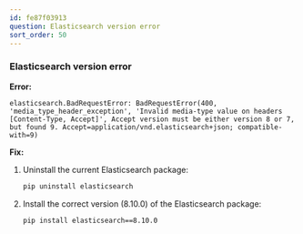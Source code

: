 ```yaml
---
id: fe87f03913
question: Elasticsearch version error
sort_order: 50
---
```



### Elasticsearch version error

**Error:**
```plaintext
elasticsearch.BadRequestError: BadRequestError(400, 'media_type_header_exception', 'Invalid media-type value on headers [Content-Type, Accept]', Accept version must be either version 8 or 7, but found 9. Accept=application/vnd.elasticsearch+json; compatible-with=9)
```

**Fix:**
1. Uninstall the current Elasticsearch package:
   ```bash
   pip uninstall elasticsearch
   ```
2. Install the correct version (8.10.0) of the Elasticsearch package:
   ```bash
   pip install elasticsearch==8.10.0
   ```
